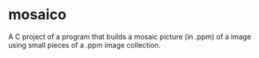 # mosaico
A C project of a program that builds a mosaic picture (in .ppm) of a image using small pieces of a .ppm image collection.
